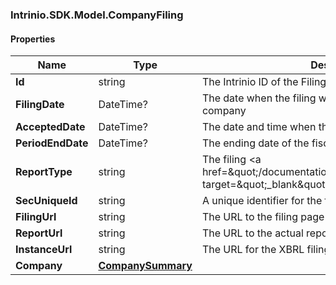 [//]: # (CLASS:Intrinio.SDK.Model.CompanyFiling)

[//]: # (KIND:object)

### Intrinio.SDK.Model.CompanyFiling
#### Properties

[//]: # (START_DEFINITION)

Name | Type | Description
------------ | ------------- | -------------
**Id** | string | The Intrinio ID of the Filing &nbsp;
**FilingDate** | DateTime? | The date when the filing was submitted to the SEC by the company &nbsp;
**AcceptedDate** | DateTime? | The date and time when the filing was accepted by SEC &nbsp;
**PeriodEndDate** | DateTime? | The ending date of the fiscal period for the filing &nbsp;
**ReportType** | string | The filing &lt;a href&#x3D;\&quot;/documentation/sec_filing_report_types\&quot; target&#x3D;\&quot;_blank\&quot;&gt;report type&lt;/a&gt; &nbsp;
**SecUniqueId** | string | A unique identifier for the filing provided by the SEC &nbsp;
**FilingUrl** | string | The URL to the filing page on the SEC site &nbsp;
**ReportUrl** | string | The URL to the actual report on the SEC site &nbsp;
**InstanceUrl** | string | The URL for the XBRL filing for the report &nbsp;
**Company** | [**CompanySummary**](CompanySummary.md) |  &nbsp;

[//]: # (END_DEFINITION)


[//]: # (CONTAINED_CLASS:Intrinio.SDK.Model.CompanySummary)


